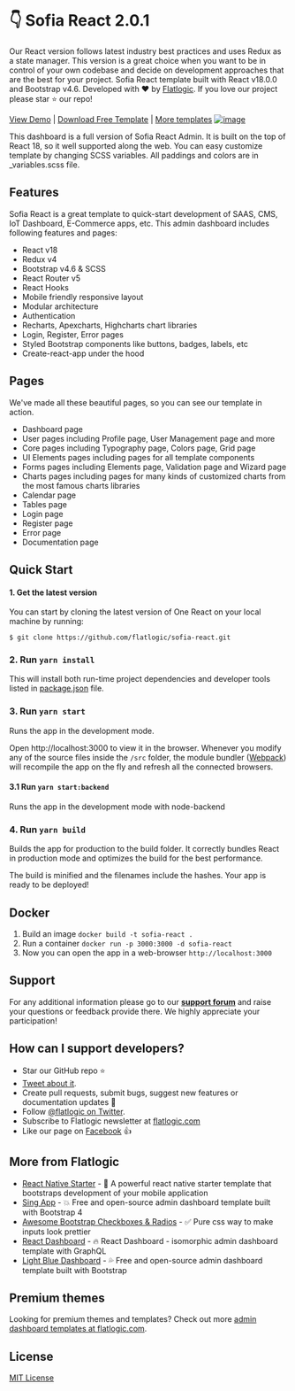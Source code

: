 # 👇 Sofia React 2.0.1

Our React version follows latest industry best practices and uses Redux as a state manager. This version is a great choice when you want to be in control of your own codebase and decide on development approaches that are the best for your project. Sofia React template built with React v18.0.0 and Bootstrap v4.6. Developed with ❤️ by [Flatlogic](https://flatlogic.com/). If you love our project please star ⭐️ our repo!

[View Demo](https://demo.flatlogic.com/sofia-react/#/template/dashboard) | [Download Free Template](https://github.com/flatlogic/sofia-react-template.git) | [More templates](https://flatlogic.com/templates)
[![image](https://user-images.githubusercontent.com/63450826/133580196-fe2ec804-ae11-49cc-9616-3690785463a0.png)](https://flatlogic.github.io/sofia-react-template/)

This dashboard is a full version of Sofia React Admin. It is built on the top of React 18, so it well supported along the web. You can easy customize template by changing SCSS variables. All paddings and colors are in _variables.scss file.

## Features

Sofia React is a great template to quick-start development of SAAS, CMS, IoT Dashboard, E-Commerce apps, etc.
This admin dashboard includes following features and pages:

* React v18
* Redux v4
* Bootstrap v4.6 & SCSS
* React Router v5
* React Hooks
* Mobile friendly responsive layout
* Modular architecture
* Authentication
* Recharts, Apexcharts, Highcharts chart libraries
* Login, Register, Error pages
* Styled Bootstrap components like buttons, badges, labels, etc
* Create-react-app under the hood

## Pages

We've made all these beautiful pages, so you can see our template in action.

* Dashboard page
* User pages including Profile page, User Management page and more
* Core pages including Typography page, Colors page, Grid page
* UI Elements pages including pages for all template components
* Forms pages including Elements page, Validation page and Wizard page
* Charts pages including pages for many kinds of customized charts from the most famous charts libraries
* Calendar page
* Tables page
* Login page
* Register page
* Error page
* Documentation page

## Quick Start

#### 1. Get the latest version

You can start by cloning the latest version of One React on your
local machine by running:

```shell
$ git clone https://github.com/flatlogic/sofia-react.git
```

### 2. Run `yarn install`
This will install both run-time project dependencies and developer tools listed
in [package.json](package.json) file.

### 3. Run `yarn start`
Runs the app in the development mode.

Open http://localhost:3000 to view it in the browser. Whenever you modify any of the source files inside the `/src` folder,
the module bundler ([Webpack](http://webpack.github.io/)) will recompile the
app on the fly and refresh all the connected browsers.

#### 3.1 Run `yarn start:backend`
Runs the app in the development mode with node-backend

### 4. Run `yarn build`
Builds the app for production to the build folder.
It correctly bundles React in production mode and optimizes the build for the best performance.

The build is minified and the filenames include the hashes.
Your app is ready to be deployed!

## Docker

1. Build an image `docker build -t sofia-react .`
2. Run a container `docker run -p 3000:3000 -d sofia-react`
3. Now you can open the app in a web-browser `http://localhost:3000`

## Support
For any additional information please go to our [**support forum**](https://flatlogic.com/forum) and raise your questions or feedback provide there. We highly appreciate your participation!

## How can I support developers?
- Star our GitHub repo :star:
- [Tweet about it](https://twitter.com/intent/tweet?text=Amazing%20dashboard%20built%20with%20NodeJS,%20React%20and%20Bootstrap!&url=https://github.com/flatlogic/sofia-react-template&via=flatlogic).
- Create pull requests, submit bugs, suggest new features or documentation updates :wrench:
- Follow [@flatlogic on Twitter](https://twitter.com/flatlogic).
- Subscribe to Flatlogic newsletter at [flatlogic.com](https://flatlogic.com/)
- Like our page on [Facebook](https://www.facebook.com/flatlogic/) :thumbsup:

## More from Flatlogic

- [React Native Starter](https://github.com/flatlogic/react-native-starter) - 🚀 A powerful react native starter template that bootstraps development of your mobile application
- [Sing App](https://github.com/flatlogic/sing-app) - 💥 Free and open-source admin dashboard template built with Bootstrap 4
- [Awesome Bootstrap Checkboxes & Radios](https://github.com/flatlogic/awesome-bootstrap-checkbox) - ✅ Pure css way to make inputs look prettier
- [React Dashboard](https://github.com/flatlogic/react-dashboard) - 🔥 React Dashboard - isomorphic admin dashboard template with GraphQL
- [Light Blue Dashboard](https://github.com/flatlogic/light-blue-dashboard) - 💦 Free and open-source admin dashboard template built with Bootstrap

## Premium themes
Looking for premium themes and templates? Check out more [admin dashboard templates at flatlogic.com](https://flatlogic.com/admin-dashboards).

## License
[MIT License](https://github.com/flatlogic/sofia-react/blob/master/LICENSE)
